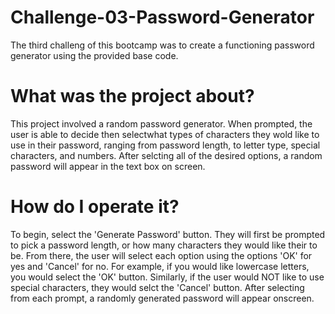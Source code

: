 # Challenge-03-Password-Generator
The third challeng of this bootcamp was to create a functioning password generator using the provided base code.

# What was the project about?
This project involved a random password generator. When prompted, the user is able to decide then selectwhat types of characters they wold like to use in their password, ranging from password length, to letter type, special characters, and numbers. After selcting all of the desired options, a random password will appear in the text box on screen.

# How do I operate it?
To begin, select the 'Generate Password' button. They will first be prompted to pick a password length, or how many characters they would like their to be. From there, the user will select each option using the options 'OK' for yes and 'Cancel' for no. For example, if you would like lowercase letters, you would select the 'OK' button. Similarly, if the user would NOT like to use special characters, they would selct the 'Cancel' button. After selecting from each prompt, a randomly generated password will appear onscreen.

# 
